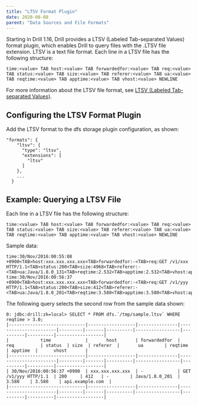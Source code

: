 ```yaml
---
title: "LTSV Format Plugin"
date: 2020-08-08
parent: "Data Sources and File Formats"
---
```


Starting in Drill 1.16, Drill provides a LTSV (Labeled Tab-separated Values) format plugin, which enables Drill to query files with the .LTSV file extension. LTSV is a text file format. Each line in a LTSV file has the following structure:  

	time:<value> TAB host:<value> TAB forwardedfor:<value> TAB req:<value> TAB status:<value> TAB size:<value> TAB referer:<value> TAB ua:<value> TAB reqtime:<value> TAB apptime:<value> TAB vhost:<value> NEWLINE

For more information about the LTSV file format, see [LTSV (Labeled Tab-separated Values)](http://ltsv.org/).  

## Configuring the LTSV Format Plugin  

Add the LTSV format to the dfs storage plugin configuration, as shown:  

	"formats": {
	    "ltsv": {
	      "type": "ltsv",
	      "extensions": [
	        "ltsv"
	      ]
	    },
	    ...
	  }

## Example: Querying a LTSV File  

Each line in a LTSV file has the following structure:

	time:<value> TAB host:<value> TAB forwardedfor:<value> TAB req:<value> TAB status:<value> TAB size:<value> TAB referer:<value> TAB ua:<value> TAB reqtime:<value> TAB apptime:<value> TAB vhost:<value> NEWLINE


Sample data:

	time:30/Nov/2016:00:55:08 +0900<TAB>host:xxx.xxx.xxx.xxx<TAB>forwardedfor:-<TAB>req:GET /v1/xxx HTTP/1.1<TAB>status:200<TAB>size:4968<TAB>referer:-<TAB>ua:Java/1.8.0_131<TAB>reqtime:2.532<TAB>apptime:2.532<TAB>vhost:api.example.com
	time:30/Nov/2016:00:56:37 +0900<TAB>host:xxx.xxx.xxx.xxx<TAB>forwardedfor:-<TAB>req:GET /v1/yyy HTTP/1.1<TAB>status:200<TAB>size:412<TAB>referer:-<TAB>ua:Java/1.8.0_201<TAB>reqtime:3.580<TAB>apptime:3.580<TAB>vhost:api.example.com



The following query selects the second row from the sample data shown:


	0: jdbc:drill:zk=local> SELECT * FROM dfs.`/tmp/sample.ltsv` WHERE reqtime > 3.0;
	|-----------------------------|------------------|---------------|-----------------------|---------|-------|----------|-----------------|----------|----------|------------------|
	|            time             |       host       | forwardedfor  |          req          | status  | size  | referer  |       ua        | reqtime  | apptime  |      vhost       |
	|-----------------------------|------------------|---------------|-----------------------|---------|-------|----------|-----------------|----------|----------|------------------|
	| 30/Nov/2016:00:56:37 +0900  | xxx.xxx.xxx.xxx  | -             | GET /v1/yyy HTTP/1.1  | 200     | 412   | -        | Java/1.8.0_201  | 3.580    | 3.580    | api.example.com  |
	|-----------------------------|------------------|---------------|-----------------------|---------|-------|----------|-----------------|----------|----------|------------------|
	
	
